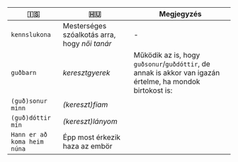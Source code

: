 | 🇮🇸 | 🇭🇺 | Megjegyzés |
| -- | -- | ---------- |
| `kennslukona` | Mesterséges szóalkotás arra, hogy _női tanár_ | - |
| `guðbarn` | _keresztgyerek_ | Működik az is, hogy `guðsonur`/`guðdóttir`, de annak is akkor van igazán értelme, ha mondok birtokost is:
| `(guð)sonur minn` | _(kereszt)fiam_ | |
| `(guð)dóttir mín` | _(kereszt)lányom_ | |
| `Hann er að koma heim núna` | Épp most érkezik haza az embör | |

